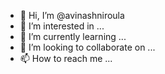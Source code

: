 - 👋 Hi, I’m @avinashniroula
- 👀 I’m interested in ...
- 🌱 I’m currently learning ...
- 💞️ I’m looking to collaborate on ...
- 📫 How to reach me ...

<!---
avinashniroula/avinashniroula is a ✨ special ✨ repository because its `README.md` (this file) appears on your GitHub profile.
You can click the Preview link to take a look at your changes.
--->
